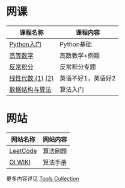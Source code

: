 # 网课
| 课程名称 | 课程内容 |
| ------- |  -------- |
| [Python入门](https://www.bilibili.com/video/BV1vA411b7Rn/?spm_id_from=333.1387.favlist.content.click&vd_source=16ba9174a1902767067404e100760264) | Python基础 |
| [高等数学](https://www.bilibili.com/video/BV1864y1T7Ks/?spm_id_from=333.337.search-card.all.click) | 高数教学+例题 |
| [反常积分](https://www.bilibili.com/video/BV1sS4y1Q7ms/?spm_id_from=333.1387.favlist.content.click&vd_source=16ba9174a1902767067404e100760264) | 反常积分专题 |
| [线性代数 (1)](https://www.bilibili.com/video/BV1Db411s7fP/?spm_id_from=333.1387.favlist.content.click&vd_source=16ba9174a1902767067404e100760264) [(2)](https://www.bilibili.com/video/BV16Z4y1U7oU/?spm_id_from=333.337.search-card.all.click) | 英语不好1，英语好2 |
| [数据结构与算法](https://www.bilibili.com/video/BV1MH48esE2X/?spm_id_from=333.337.search-card.all.click) | 算法入门 |

# 网站
| 网站名称 | 网站内容 |
| ------- | -------- |
| [LeetCode](https://leetcode.cn/) | 算法刷题 |
| [OI WIKI](https://oi.wiki/) | 算法手册 |

更多内容详见 [Tools Collection](https://github.com/LLLLLrf/ToolsCollection)

